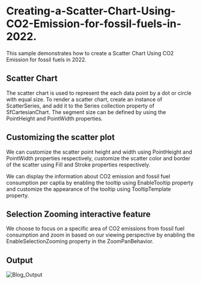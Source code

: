 # Creating-a-Scatter-Chart-Using-CO2-Emission-for-fossil-fuels-in-2022.
This sample demonstrates how to create a Scatter Chart Using CO2 Emission for fossil fuels in 2022.

## Scatter Chart
The scatter chart is used to represent the each data point by a dot or circle with equal size. To render a scatter chart, create an instance of ScatterSeries, and add it to the Series collection property of SfCartesianChart. The segment size can be defined by using the PointHeight and PointWidth properties.

## Customizing the scatter plot
We can customize the scatter point height and width using PointHeight and PointWidth properties respectively, customize the scatter color and border of the scatter using Fill and Stroke properties respectively.

We can display the information about CO2 emission and fossil fuel consumption per captia by enabling the tooltip using EnableTooltip property and customize the appearance of the tooltip using TooltipTemplate property.

## Selection Zooming interactive feature
We choose to focus on a specific area of CO2 emissions from fossil fuel consumption and zoom in based on our viewing perspective by enabling the EnableSelectionZooming property in the ZoomPanBehavior.

## Output

![Blog_Output](https://github.com/SyncfusionExamples/Creating-a-Scatter-Chart-Using-CO2-Emission-for-fossil-fuels-in-2022/assets/105482474/719559e6-7f9c-4c9a-b969-934ecfee9e64)


